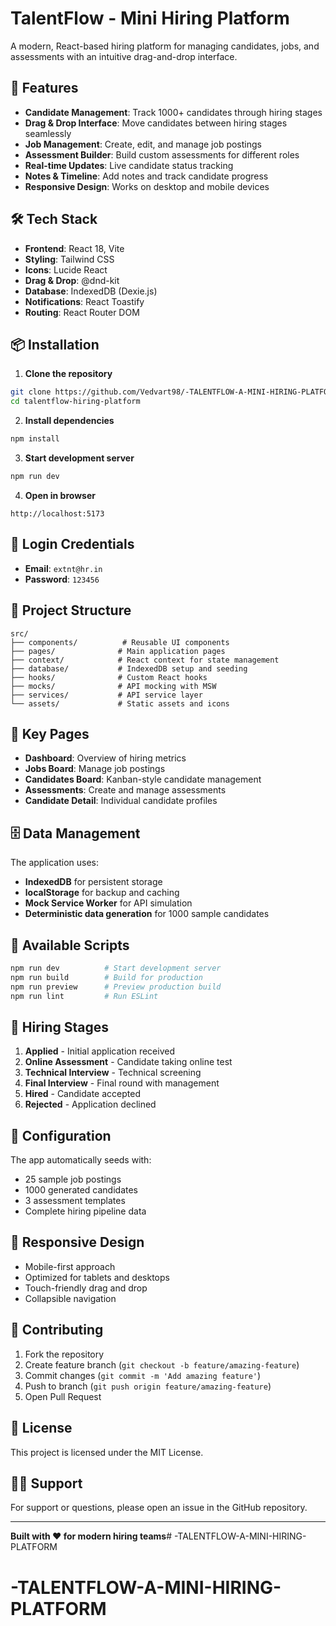 # TalentFlow - Mini Hiring Platform

A modern, React-based hiring platform for managing candidates, jobs, and assessments with an intuitive drag-and-drop interface.

## 🚀 Features

- **Candidate Management**: Track 1000+ candidates through hiring stages
- **Drag & Drop Interface**: Move candidates between hiring stages seamlessly  
- **Job Management**: Create, edit, and manage job postings
- **Assessment Builder**: Build custom assessments for different roles
- **Real-time Updates**: Live candidate status tracking
- **Notes & Timeline**: Add notes and track candidate progress
- **Responsive Design**: Works on desktop and mobile devices

## 🛠️ Tech Stack

- **Frontend**: React 18, Vite
- **Styling**: Tailwind CSS
- **Icons**: Lucide React
- **Drag & Drop**: @dnd-kit
- **Database**: IndexedDB (Dexie.js)
- **Notifications**: React Toastify
- **Routing**: React Router DOM

## 📦 Installation

1. **Clone the repository**
```bash
git clone https://github.com/Vedvart98/-TALENTFLOW-A-MINI-HIRING-PLATFORM.git
cd talentflow-hiring-platform
```

2. **Install dependencies**
```bash
npm install
```

3. **Start development server**
```bash
npm run dev
```

4. **Open in browser**
```
http://localhost:5173
```

## 🔐 Login Credentials

- **Email**: `extnt@hr.in`
- **Password**: `123456`

## 📁 Project Structure

```
src/
├── components/          # Reusable UI components
├── pages/              # Main application pages
├── context/            # React context for state management
├── database/           # IndexedDB setup and seeding
├── hooks/              # Custom React hooks
├── mocks/              # API mocking with MSW
├── services/           # API service layer
└── assets/             # Static assets and icons
```

## 🎯 Key Pages

- **Dashboard**: Overview of hiring metrics
- **Jobs Board**: Manage job postings
- **Candidates Board**: Kanban-style candidate management
- **Assessments**: Create and manage assessments
- **Candidate Detail**: Individual candidate profiles

## 🗄️ Data Management

The application uses:
- **IndexedDB** for persistent storage
- **localStorage** for backup and caching
- **Mock Service Worker** for API simulation
- **Deterministic data generation** for 1000 sample candidates

## 🚀 Available Scripts

```bash
npm run dev          # Start development server
npm run build        # Build for production
npm run preview      # Preview production build
npm run lint         # Run ESLint
```

## 🎨 Hiring Stages

1. **Applied** - Initial application received
2. **Online Assessment** - Candidate taking online test
3. **Technical Interview** - Technical screening
4. **Final Interview** - Final round with management
5. **Hired** - Candidate accepted
6. **Rejected** - Application declined

## 🔧 Configuration

The app automatically seeds with:
- 25 sample job postings
- 1000 generated candidates
- 3 assessment templates
- Complete hiring pipeline data

## 📱 Responsive Design

- Mobile-first approach
- Optimized for tablets and desktops
- Touch-friendly drag and drop
- Collapsible navigation

## 🤝 Contributing

1. Fork the repository
2. Create feature branch (`git checkout -b feature/amazing-feature`)
3. Commit changes (`git commit -m 'Add amazing feature'`)
4. Push to branch (`git push origin feature/amazing-feature`)
5. Open Pull Request

## 📄 License

This project is licensed under the MIT License.

## 🙋‍♂️ Support

For support or questions, please open an issue in the GitHub repository.

---

**Built with ❤️ for modern hiring teams**# -TALENTFLOW-A-MINI-HIRING-PLATFORM
# -TALENTFLOW-A-MINI-HIRING-PLATFORM
